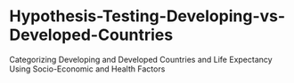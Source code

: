 # Hypothesis-Testing-Developing-vs-Developed-Countries
Categorizing Developing and Developed Countries and Life Expectancy Using Socio-Economic and Health Factors
